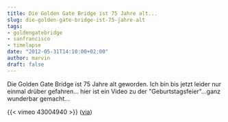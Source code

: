 ```yaml
---
title: Die Golden Gate Bridge ist 75 Jahre alt...
slug: die-golden-gate-bridge-ist-75-jahre-alt
tags:
- goldengatebridge
- sanfrancisco
- timelapse
date: "2012-05-31T14:10:00+02:00"
author: marvin
draft: false
---
```

Die Golden Gate Bridge ist 75 Jahre alt geworden. Ich bin bis jetzt
leider nur einmal drüber gefahren... hier ist ein Video zu der
"Geburtstagsfeier"...ganz wunderbar gemacht...

{{< vimeo 43004940   >}}
([via](http://www.doobybrain.com/2012/05/31/the-golden-gate-way/))